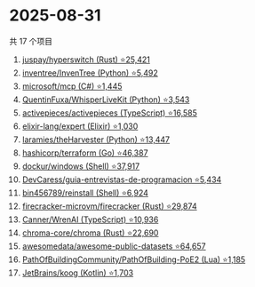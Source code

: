 # 2025-08-31

共 17 个项目

<!-- BEGIN GITHUB -->
<!-- 最后更新时间 2025-08-31 17:07:55 +0800 -->
1. [juspay/hyperswitch (Rust) ⭐25,421](https://github.com/juspay/hyperswitch)
1. [inventree/InvenTree (Python) ⭐5,492](https://github.com/inventree/InvenTree)
1. [microsoft/mcp (C#) ⭐1,445](https://github.com/microsoft/mcp)
1. [QuentinFuxa/WhisperLiveKit (Python) ⭐3,543](https://github.com/QuentinFuxa/WhisperLiveKit)
1. [activepieces/activepieces (TypeScript) ⭐16,585](https://github.com/activepieces/activepieces)
1. [elixir-lang/expert (Elixir) ⭐1,030](https://github.com/elixir-lang/expert)
1. [laramies/theHarvester (Python) ⭐13,447](https://github.com/laramies/theHarvester)
1. [hashicorp/terraform (Go) ⭐46,387](https://github.com/hashicorp/terraform)
1. [dockur/windows (Shell) ⭐37,917](https://github.com/dockur/windows)
1. [DevCaress/guia-entrevistas-de-programacion ⭐5,434](https://github.com/DevCaress/guia-entrevistas-de-programacion)
1. [bin456789/reinstall (Shell) ⭐6,924](https://github.com/bin456789/reinstall)
1. [firecracker-microvm/firecracker (Rust) ⭐29,874](https://github.com/firecracker-microvm/firecracker)
1. [Canner/WrenAI (TypeScript) ⭐10,936](https://github.com/Canner/WrenAI)
1. [chroma-core/chroma (Rust) ⭐22,690](https://github.com/chroma-core/chroma)
1. [awesomedata/awesome-public-datasets ⭐64,657](https://github.com/awesomedata/awesome-public-datasets)
1. [PathOfBuildingCommunity/PathOfBuilding-PoE2 (Lua) ⭐1,185](https://github.com/PathOfBuildingCommunity/PathOfBuilding-PoE2)
1. [JetBrains/koog (Kotlin) ⭐1,703](https://github.com/JetBrains/koog)
<!-- END GITHUB -->